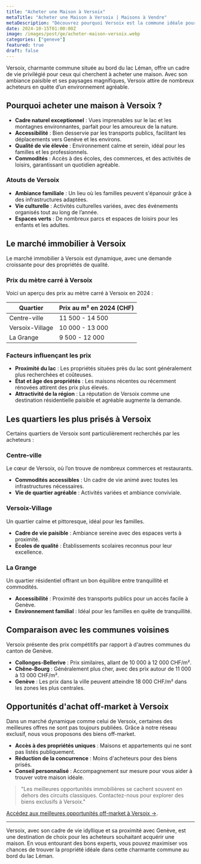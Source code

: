 ```yaml
---
title: "Acheter une Maison à Versoix"
metaTitle: "Acheter une Maison à Versoix | Maisons à Vendre"
metaDescription: "Découvrez pourquoi Versoix est la commune idéale pour acheter une maison. Explorez le marché immobilier local, les quartiers recherchés et nos conseils pour réussir votre achat."
date: 2024-10-15T01:00:00Z
image: /images/post/ge/acheter-maison-versoix.webp
categories: ["geneve"]
featured: true
draft: false
---
```


Versoix, charmante commune située au bord du lac Léman, offre un cadre de vie privilégié pour ceux qui cherchent à acheter une maison. Avec son ambiance paisible et ses paysages magnifiques, Versoix attire de nombreux acheteurs en quête d’un environnement agréable.

## Pourquoi acheter une maison à Versoix ?

- **Cadre naturel exceptionnel** : Vues imprenables sur le lac et les montagnes environnantes, parfait pour les amoureux de la nature.
- **Accessibilité** : Bien desservie par les transports publics, facilitant les déplacements vers Genève et les environs.
- **Qualité de vie élevée** : Environnement calme et serein, idéal pour les familles et les professionnels.
- **Commodités** : Accès à des écoles, des commerces, et des activités de loisirs, garantissant un quotidien agréable.

### Atouts de Versoix
- **Ambiance familiale** : Un lieu où les familles peuvent s'épanouir grâce à des infrastructures adaptées.
- **Vie culturelle** : Activités culturelles variées, avec des événements organisés tout au long de l’année.
- **Espaces verts** : De nombreux parcs et espaces de loisirs pour les enfants et les adultes.

## Le marché immobilier à Versoix

Le marché immobilier à Versoix est dynamique, avec une demande croissante pour des propriétés de qualité.

### Prix du mètre carré à Versoix

Voici un aperçu des prix au mètre carré à Versoix en 2024 :

| Quartier                | Prix au m² en 2024 (CHF) |
|-------------------------|--------------------------|
| Centre-ville            | 11 500 - 14 500         |
| Versoix-Village         | 10 000 - 13 000          |
| La Grange               | 9 500 - 12 000          |

### Facteurs influençant les prix
- **Proximité du lac** : Les propriétés situées près du lac sont généralement plus recherchées et coûteuses.
- **État et âge des propriétés** : Les maisons récentes ou récemment rénovées attirent des prix plus élevés.
- **Attractivité de la région** : La réputation de Versoix comme une destination résidentielle paisible et agréable augmente la demande.

## Les quartiers les plus prisés à Versoix

Certains quartiers de Versoix sont particulièrement recherchés par les acheteurs :

### Centre-ville

Le cœur de Versoix, où l’on trouve de nombreux commerces et restaurants.

- **Commodités accessibles** : Un cadre de vie animé avec toutes les infrastructures nécessaires.
- **Vie de quartier agréable** : Activités variées et ambiance conviviale.

### Versoix-Village

Un quartier calme et pittoresque, idéal pour les familles.

- **Cadre de vie paisible** : Ambiance sereine avec des espaces verts à proximité.
- **Écoles de qualité** : Établissements scolaires reconnus pour leur excellence.

### La Grange

Un quartier résidentiel offrant un bon équilibre entre tranquillité et commodités.

- **Accessibilité** : Proximité des transports publics pour un accès facile à Genève.
- **Environnement familial** : Idéal pour les familles en quête de tranquillité.

## Comparaison avec les communes voisines

Versoix présente des prix compétitifs par rapport à d'autres communes du canton de Genève.

- **Collonges-Bellerive** : Prix similaires, allant de 10 000 à 12 000 CHF/m².
- **Chêne-Bourg** : Généralement plus cher, avec des prix autour de 11 000 à 13 000 CHF/m².
- **Genève** : Les prix dans la ville peuvent atteindre 18 000 CHF/m² dans les zones les plus centrales.

## Opportunités d'achat off-market à Versoix

Dans un marché dynamique comme celui de Versoix, certaines des meilleures offres ne sont pas toujours publiées. Grâce à notre réseau exclusif, nous vous proposons des biens off-market.

- **Accès à des propriétés uniques** : Maisons et appartements qui ne sont pas listés publiquement.
- **Réduction de la concurrence** : Moins d'acheteurs pour des biens prisés.
- **Conseil personnalisé** : Accompagnement sur mesure pour vous aider à trouver votre maison idéale.

> "Les meilleures opportunités immobilières se cachent souvent en dehors des circuits classiques. Contactez-nous pour explorer des biens exclusifs à Versoix."

[Accédez aux meilleures opportunités off-market à Versoix ->](/contact).

---

Versoix, avec son cadre de vie idyllique et sa proximité avec Genève, est une destination de choix pour les acheteurs souhaitant acquérir une maison. En vous entourant des bons experts, vous pouvez maximiser vos chances de trouver la propriété idéale dans cette charmante commune au bord du lac Léman.

